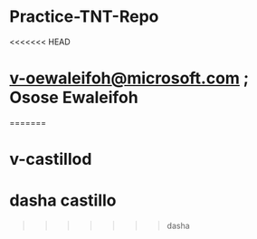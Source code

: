 # Practice-TNT-Repo
<<<<<<< HEAD
# v-oewaleifoh@microsoft.com ; Osose Ewaleifoh
=======

# v-castillod
# dasha castillo
>>>>>>> dasha
